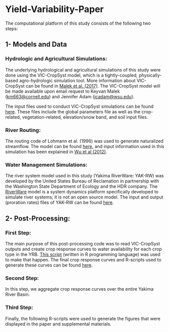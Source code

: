 # Yield-Variability-Paper
The computational platform of this study consists of the following two steps:
## 1-	Models and Data
### Hydrologic and Agricultural Simulations:
The underlying hydrological and agricultural simulations of this study were done using the VIC-CropSyst model, which is a tightly-coupled, physically-based agro-hydrologic simulation tool. More information about VIC-CropSyst can be found in [Malek et al. (2017)](https://www.geosci-model-dev.net/10/3059/2017/). The VIC-CropSyst model will be made available upon email request to Keyvan Malek (km663@cornell.edu) and Jennifer Adam (jcadam@wsu.edu). 

The input files used to conduct VIC-CropSyst simulations can be found [here](https://figshare.com/articles/Input_and_Output_Files/6818810). These files include the global parameters file as well as the crop-related, vegetation-related, elevation/snow band, and soil input files.

### River Routing:
The routing code of Lohmann et al. (1996) was used to generate naturalized streamflow. The model can be found [here](https://rvic.readthedocs.io/en/latest/), and input information used in this simulation has been explained in [Wu et al (2012)](https://agupubs.onlinelibrary.wiley.com/doi/full/10.1029/2012WR012313).

### Water Management Simulations:
The river system model used in this study (Yakima RiverWare: YAK-RW) was developed by the United States Bureau of Reclamation in partnership with the Washington State Department of Ecology and the HDR company. The [RiverWare](https://www.riverware.org/) model is a system dynamics platform specifically developed to simulate river systems; it is not an open source model. The input and output (proration rates) files of YAK-RW can be found [here](https://figshare.com/articles/Input_and_Output_Files/6818810).

## 2-	Post-Processing:

### First Step:
The main purpose of this post-processing code was to read VIC-CropSyst outputs and create crop response curves to water availability for each crop type in the YRB. [This script](https://github.com/keyvan-malek/Yield-Variability/tree/master/Postprocessing_1) (written in R programming language) was used to make that happen. The final crop response curves and R-scripts used to generate these curves can be found [here](https://github.com/keyvan-malek/Yield-Variability/tree/master/Data).

### Second Step:
In this step, we aggregate crop response curves over the entire Yakima River Basin.

### Third Step:
Finally, the following R-scripts were used to generate the figures that were displayed in the paper and supplemental materials.
